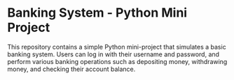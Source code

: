 # Banking System - Python Mini Project
This repository contains a simple Python mini-project that simulates a basic banking system. Users can log in with their username and password, and perform various banking operations such as depositing money, withdrawing money, and checking their account balance.
